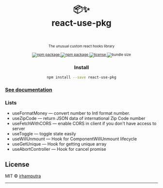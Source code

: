 <div align="center">
<h1>
<br/>
📦✨
<br/>
react-use-pkg
<br/>
<br/>
</h1>

<small>The unusual custom react hooks library</small>

<sup>
<a href="https://www.npmjs.com/package/react-use-pkg">
<img src="https://img.shields.io/npm/v/react-use-pkg.svg" alt="npm package" />
</a>
<a href="#">
<img src="https://travis-ci.com/irhamputra/react-use-pkg.svg?branch=master" alt="npm package" />
</a>
<a href="https://img.shields.io/github/license/irhamputra/react-use-pkg">
<img src="https://img.shields.io/github/license/irhamputra/react-use-pkg" alt="license" />
</a>
  
<img src="https://badgen.net/bundlephobia/minzip/react-use-pkg" alt="bundle size" />
</sup>
</div>


<div align="center">
<h3>Install</h3>

```bash
npm install --save react-use-pkg
```
</div>

### [See documentation](https://github.com/irhamputra/react-use-pkg/wiki/docs)

### Lists

- useFormatMoney — convert number to Intl format number.
- useZipCode — return JSON data of international Zip Code number
- useFetchWithCORS — enable CORS in client if you don't have access to server
- useToggle — toggle state easily
- useWillUnmount — Hook for ComponentWillUnmount lifecycle
- useGetUnique — Hook for getting unique array
- useAbortController — Hook for cancel promise

## License

MIT © [irhamputra](https://github.com/irhamputra)

---
